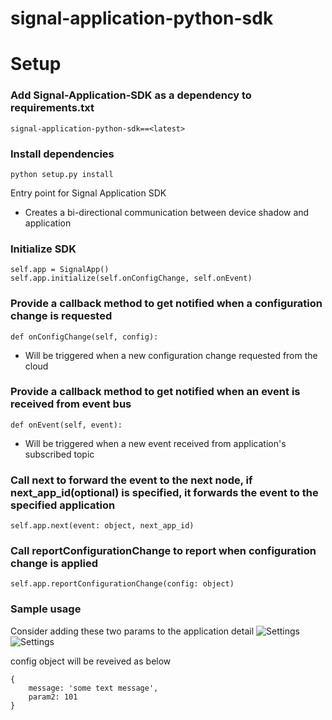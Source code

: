 # signal-application-python-sdk

# Setup

### Add Signal-Application-SDK as a dependency to requirements.txt
```
signal-application-python-sdk==<latest>
```

### Install dependencies
```
python setup.py install
```

Entry point for Signal Application SDK
* Creates a bi-directional communication between device shadow and application

### Initialize SDK
```
self.app = SignalApp()
self.app.initialize(self.onConfigChange, self.onEvent)
```

### Provide a callback method to get notified when a configuration change is requested
```
def onConfigChange(self, config):
```
* Will be triggered when a new configuration change requested from the cloud


### Provide a callback method to get notified when an event is received from event bus
```
def onEvent(self, event):
```
* Will be triggered when a new event received from application's subscribed topic


### Call next to forward the event to the next node, if next_app_id(optional) is specified, it forwards the event to the specified application
```
self.app.next(event: object, next_app_id)
```

### Call reportConfigurationChange to report when configuration change is applied
```
self.app.reportConfigurationChange(config: object)
```


### Sample usage
Consider adding these two params to the application detail
![Settings](settings_list.png)
![Settings](settings.png)

config object will be reveived as below

```
{
    message: 'some text message',
    param2: 101
}
```

 